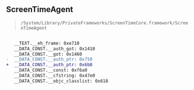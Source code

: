 ## ScreenTimeAgent

> `/System/Library/PrivateFrameworks/ScreenTimeCore.framework/ScreenTimeAgent`

```diff

   __TEXT.__eh_frame: 0xe710
   __DATA_CONST.__auth_got: 0x1410
   __DATA_CONST.__got: 0x1460
-  __DATA_CONST.__auth_ptr: 0x750
+  __DATA_CONST.__auth_ptr: 0x6b8
   __DATA_CONST.__const: 0xf6a0
   __DATA_CONST.__cfstring: 0x47e0
   __DATA_CONST.__objc_classlist: 0x618

```
